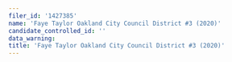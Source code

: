 ```yaml
---
filer_id: '1427385'
name: 'Faye Taylor Oakland City Council District #3 (2020)'
candidate_controlled_id: ''
data_warning: 
title: 'Faye Taylor Oakland City Council District #3 (2020)'
---
```

